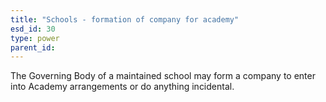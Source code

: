 ```yaml
---
title: "Schools - formation of company for academy"
esd_id: 30
type: power
parent_id:  
---
```


The Governing Body of a maintained school may form a company to enter into Academy arrangements or do anything incidental.

